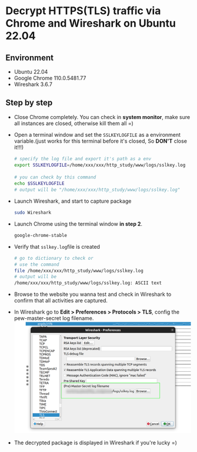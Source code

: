 # Decrypt HTTPS(TLS) traffic via Chrome and Wireshark on Ubuntu 22.04

## Environment 
* Ubuntu 22.04
* Google Chrome	110.0.5481.77
* Wireshark 3.6.7

## Step by step
* Close Chrome completely. You can check in **system monitor**, make sure all instances are closed, otherwise kill them all =)

* Open a terminal window and set the `SSLKEYLOGFILE` as a environment variable.(just works for this terminal before it's closed, So **DON'T** close it!!!)
  ```bash
  # specify the log file and export it's path as a env
  export SSLKEYLOGFILE=/home/xxx/xxx/http_study/www/logs/sslkey.log

  # you can check by this command
  echo $SSLKEYLOGFILE
  # output will be "/home/xxx/xxx/http_study/www/logs/sslkey.log"
  ```

* Launch Wireshark, and start to capture package
  ```bash
  sudo Wireshark 
  ```

* Launch Chrome using the terminal window **in step 2**.
  ```bash
  google-chrome-stable
  ```

* Verify that `sslkey.log`file is created
  ```bash
  # go to dictionary to check or 
  # use the command 
  file /home/xxx/xxx/http_study/www/logs/sslkey.log
  # output will be 
  /home/xxx/xxx/http_study/www/logs/sslkey.log: ASCII text
  ```

* Browse to the website you wanna test and check in Wireshark to confirm that all activities are captured.

* In Wireshark go to **Edit > Preferences > Protocols > TLS**, config the pew-master-secret log filename.
![config log file path](./assets/wireshark.png)

* The decrypted package is displayed in Wireshark if you're lucky =)
